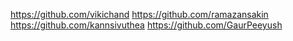https://github.com/vikichand
https://github.com/ramazansakin
https://github.com/kannsivuthea
https://github.com/GaurPeeyush
